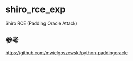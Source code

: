 # shiro_rce_exp
Shiro RCE (Padding Oracle Attack)

## 参考
https://github.com/mwielgoszewski/python-paddingoracle
